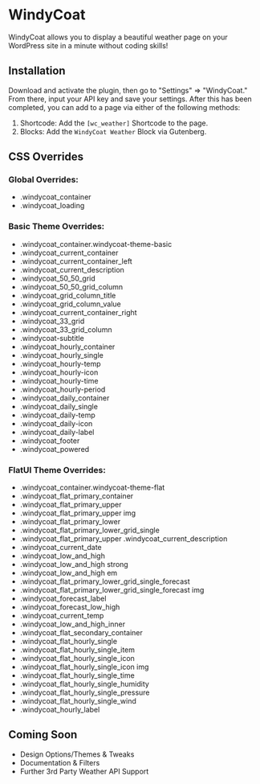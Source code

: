 # WindyCoat

WindyCoat allows you to display a beautiful weather page on your WordPress site in a minute without coding skills! 

## Installation

Download and activate the plugin, then go to "Settings" => "WindyCoat."  From there, input your API key and save your settings.
After this has been completed, you can add to a page via either of the following methods:

1.  Shortcode:  Add the `[wc_weather]` Shortcode to the page.
2.  Blocks:  Add the `WindyCoat Weather` Block via Gutenberg.

## CSS Overrides

### Global Overrides:
* .windycoat_container
* .windycoat_loading

### Basic Theme Overrides:
* .windycoat_container.windycoat-theme-basic
* .windycoat_current_container
* .windycoat_current_container_left
* .windycoat_current_description
* .windycoat_50_50_grid
* .windycoat_50_50_grid_column
* .windycoat_grid_column_title
* .windycoat_grid_column_value
* .windycoat_current_container_right
* .windycoat_33_grid
* .windycoat_33_grid_column
* .windycoat-subtitle
* .windycoat_hourly_container
* .windycoat_hourly_single
* .windycoat_hourly-temp
* .windycoat_hourly-icon
* .windycoat_hourly-time
* .windycoat_hourly-period
* .windycoat_daily_container
* .windycoat_daily_single
* .windycoat_daily-temp
* .windycoat_daily-icon
* .windycoat_daily-label
* .windycoat_footer
* .windycoat_powered

### FlatUI Theme Overrides:
* .windycoat_container.windycoat-theme-flat
* .windycoat_flat_primary_container
* .windycoat_flat_primary_upper
* .windycoat_flat_primary_upper img 
* .windycoat_flat_primary_lower
* .windycoat_flat_primary_lower_grid_single
* .windycoat_flat_primary_upper .windycoat_current_description
* .windycoat_current_date 
* .windycoat_low_and_high 
* .windycoat_low_and_high strong
* .windycoat_low_and_high em 
* .windycoat_flat_primary_lower_grid_single_forecast
* .windycoat_flat_primary_lower_grid_single_forecast img 
* .windycoat_forecast_label
* .windycoat_forecast_low_high
* .windycoat_current_temp 
* .windycoat_low_and_high_inner
* .windycoat_flat_secondary_container
* .windycoat_flat_hourly_single
* .windycoat_flat_hourly_single_item 
* .windycoat_flat_hourly_single_icon
* .windycoat_flat_hourly_single_icon img
* .windycoat_flat_hourly_single_time
* .windycoat_flat_hourly_single_humidity
* .windycoat_flat_hourly_single_pressure
* .windycoat_flat_hourly_single_wind
* .windycoat_hourly_label 

## Coming Soon

* Design Options/Themes & Tweaks
* Documentation & Filters
* Further 3rd Party Weather API Support